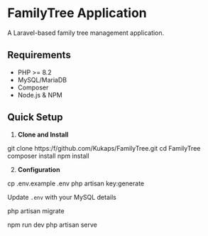 # FamilyTree Application

A Laravel-based family tree management application.

## Requirements

- PHP >= 8.2
- MySQL/MariaDB
- Composer
- Node.js & NPM

## Quick Setup

1. **Clone and Install**

git clone https:/f/github.com/Kukaps/FamilyTree.git
cd FamilyTree
composer install
npm install

2. **Configuration**

cp .env.example .env
php artisan key:generate

Update `.env` with your MySQL details

php artisan migrate

npm run dev
php artisan serve
